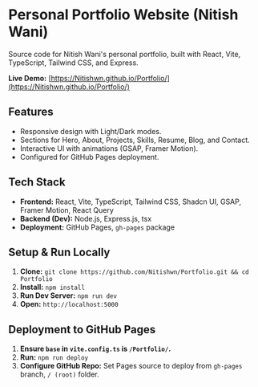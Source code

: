 # Personal Portfolio Website (Nitish Wani)

Source code for Nitish Wani's personal portfolio, built with React, Vite, TypeScript, Tailwind CSS, and Express.

**Live Demo:** [https://Nitishwn.github.io/Portfolio/](https://Nitishwn.github.io/Portfolio/)

## Features

* Responsive design with Light/Dark modes.
* Sections for Hero, About, Projects, Skills, Resume, Blog, and Contact.
* Interactive UI with animations (GSAP, Framer Motion).
* Configured for GitHub Pages deployment.

## Tech Stack

* **Frontend:** React, Vite, TypeScript, Tailwind CSS, Shadcn UI, GSAP, Framer Motion, React Query
* **Backend (Dev):** Node.js, Express.js, tsx
* **Deployment:** GitHub Pages, `gh-pages` package

## Setup & Run Locally

1.  **Clone:** `git clone https://github.com/Nitishwn/Portfolio.git && cd Portfolio`
2.  **Install:** `npm install`
3.  **Run Dev Server:** `npm run dev`
4.  **Open:** `http://localhost:5000`

## Deployment to GitHub Pages

1.  **Ensure `base` in `vite.config.ts` is `/Portfolio/`.**
2.  **Run:** `npm run deploy`
3.  **Configure GitHub Repo:** Set Pages source to deploy from `gh-pages` branch, `/ (root)` folder.
